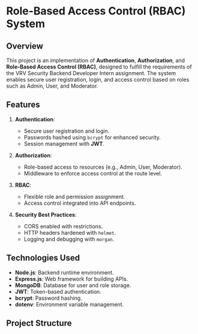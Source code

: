 # Role-Based Access Control (RBAC) System

## Overview
This project is an implementation of **Authentication**, **Authorization**, and **Role-Based Access Control (RBAC)**, designed to fulfill the requirements of the VRV Security Backend Developer Intern assignment. The system enables secure user registration, login, and access control based on roles such as Admin, User, and Moderator.

## Features
1. **Authentication**:
   - Secure user registration and login.
   - Passwords hashed using `bcrypt` for enhanced security.
   - Session management with **JWT**.

2. **Authorization**:
   - Role-based access to resources (e.g., Admin, User, Moderator).
   - Middleware to enforce access control at the route level.

3. **RBAC**:
   - Flexible role and permission assignment.
   - Access control integrated into API endpoints.

4. **Security Best Practices**:
   - CORS enabled with restrictions.
   - HTTP headers hardened with `helmet`.
   - Logging and debugging with `morgan`.

## Technologies Used
- **Node.js**: Backend runtime environment.
- **Express.js**: Web framework for building APIs.
- **MongoDB**: Database for user and role storage.
- **JWT**: Token-based authentication.
- **bcrypt**: Password hashing.
- **dotenv**: Environment variable management.

## Project Structure
